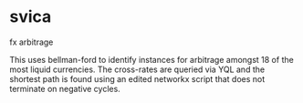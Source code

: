 svica
=====

fx arbitrage


This uses bellman-ford to identify instances for arbitrage amongst 18 of the most liquid currencies. 
The cross-rates are queried via YQL and the shortest path is found using an edited networkx script that does not terminate on negative cycles.
